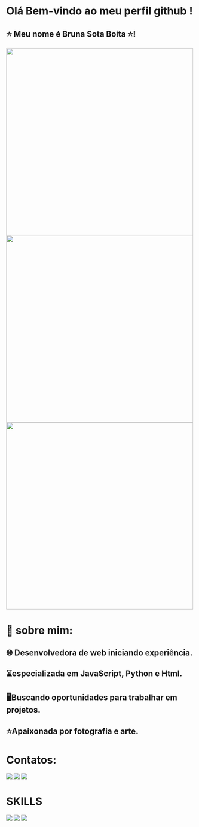 #  Olá Bem-vindo ao meu perfil github !
## ⭐ Meu nome é Bruna Sota Boita ⭐!
<img
src="https://camo.githubusercontent.com/322322986ed184a7dbe6378967e4df0c0212a27202376a3903a1a9c81c8074de/68747470733a2f2f6769746875622d726561646d652d73746174732e76657263656c2e6170702f6170693f757365726e616d653d4272756e61736f7461267468656d653d64726163756c612673686f775f69636f6e733d7472756526686964655f626f726465723d66616c736526636f756e745f707269766174653d74727565" width="500" height="500" />
<img src="https://camo.githubusercontent.com/652a06334a366d18f6506f2bab92307daf5c93a9c7ff264e98ca7185617550e2/68747470733a2f2f6769746875622d726561646d652d73746174732e76657263656c2e6170702f6170692f746f702d6c616e67732f3f757365726e616d653d4272756e61736f7461267468656d653d64726163756c612673686f775f69636f6e733d7472756526686964655f626f726465723d66616c7365266c61796f75743d636f6d70616374" width="500" height="500"/>
<img src="https://camo.githubusercontent.com/6ac1db5faf50964810d2a1c0b79b9a05ecf40d4aaa3ee25993d099c1071b8cc7/68747470733a2f2f6769746875622d726561646d652d73747265616b2d73746174732e6865726f6b756170702e636f6d2f3f757365723d4272756e61736f7461267468656d653d64726163756c6126686964655f626f726465723d66616c7365" width="500" height="500"/>

# 🧠 sobre mim:
## 🌐 Desenvolvedora de web iniciando experiência.
## ⌛especializada em JavaScript, Python e Html.
## 🖥️Buscando oportunidades para trabalhar em projetos.
## ⭐Apaixonada por fotografia e arte.

  # Contatos:
  <div>
  <a href= "instagram.com/bruna_sota1" >
  <img src= "https://img.shields.io/badge/Instagram-E4405F?style=for-the-badge&logo=instagram&logoColor=white" />
  </a>
  <img src= "https://img.shields.io/badge/LinkedIn-0077B5?style=for-the-badge&logo=linkedin&logoColor=white" />
  <img src= "https://img.shields.io/badge/GitHub-100000?style=for-the-badge&logo=github&logoColor=white" />
  </div>
  

  # SKILLS
  <div>
  <img src="https://img.shields.io/badge/JavaScript-F7DF1E?style=for-the-badge&logo=javascript&logoColor=black" />
  <img src="https://img.shields.io/badge/HTML5-E34F26?style=for-the-badge&logo=html5&logoColor=white" />
  <img src="https://img.shields.io/badge/C%23-239120?style=for-the-badge&logo=c-sharp&logoColor=white" />
  </div>
  

